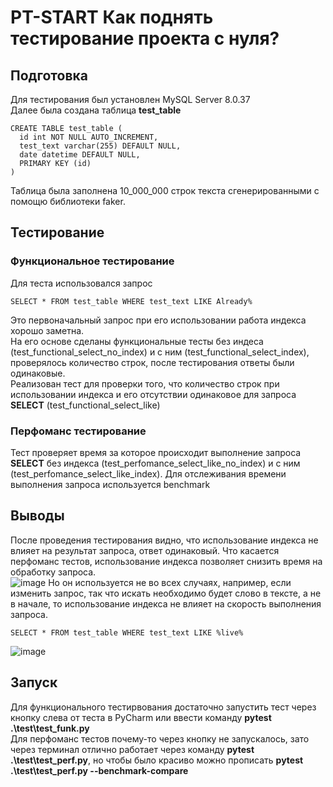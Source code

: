 # PT-START Как поднять тестирование проекта с нуля?
## Подготовка
Для тестирования был установлен MySQL Server 8.0.37 <br>
Далее была создана таблица **test_table** <br> 
```
CREATE TABLE test_table (
  id int NOT NULL AUTO_INCREMENT,
  test_text varchar(255) DEFAULT NULL,
  date datetime DEFAULT NULL,
  PRIMARY KEY (id)
)
```
Таблица была заполнена 10_000_000 строк текста сгенерированными с помощю библиотеки faker.
## Тестирование
### Функциональное тестирование
Для теста использовался запрос 
```
SELECT * FROM test_table WHERE test_text LIKE Already%
```
Это первоначальный запрос при его использовании работа индекса хорошо заметна. <br>
На его основе сделаны функциональные тесты без индеса (test_functional_select_no_index) и с ним (test_functional_select_index), проверялось количество строк, после тестирования ответы были одинаковые. <br>
Реализован тест для проверки того, что количество строк при использовании индекса и его отсутствии одинаковое для запроса **SELECT** (test_functional_select_like)


### Перфоманс тестирование
Тест проверяет время за которое происходит выполнение запроса **SELECT** без индекса (test_perfomance_select_like_no_index) и с ним (test_perfomance_select_like_index). Для отслеживания времени выполнения запроса используется benchmark
## Выводы
После проведения тестирования видно, что использование индекса не влияет на результат запроса, ответ одинаковый. Что касается перфоманс тестов, использование индекса позволяет снизить время на обработку запроса. <br>
![image](https://github.com/Sosea1/QA_DataBase/assets/93034280/919b6fde-5ffc-48b3-81ab-2128b5f8cd9c)
Но он используется не во всех случаях, например, если изменить запрос, так что искать необходимо будет слово в тексте, а не в начале, то использование индекса не влияет на скорость выполнения запроса.
```
SELECT * FROM test_table WHERE test_text LIKE %live%
```
![image](https://github.com/Sosea1/QA_DataBase/assets/93034280/f2d19f46-270f-48c9-a127-253e25e975d5)

## Запуск
Для функционального тестирвования достаточно запустить тест через кнопку слева от теста в PyCharm или ввести команду **pytest .\test\test_funk.py** <br>
Для перфоманс тестов почему-то через кнопку не запускалось, зато через терминал отлично работает через команду **pytest .\test\test_perf.py**, но чтобы было красиво можно прописать **pytest .\test\test_perf.py --benchmark-compare**
